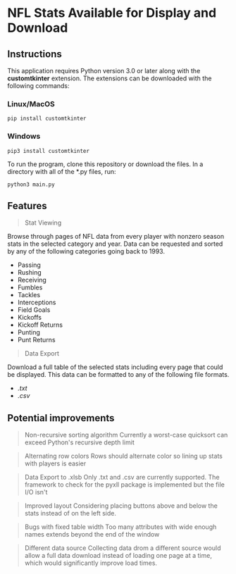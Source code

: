 # NFL Stats Available for Display and Download


## Instructions
This application requires Python version 3.0 or later along with the **customtkinter** extension. The extensions can be downloaded with the following commands:

### Linux/MacOS
```
pip install customtkinter
```

### Windows
```
pip3 install customtkinter
```

To run the program, clone this repository or download the files. In a directory with all of the *.py files, run:
```
python3 main.py
```

## Features

> Stat Viewing

Browse through pages of NFL data from every player with nonzero season stats in the selected category and year. Data can be requested and sorted by any of the following categories going back to 1993.
- Passing
- Rushing
- Receiving
- Fumbles
- Tackles
- Interceptions
- Field Goals
- Kickoffs
- Kickoff Returns
- Punting
- Punt Returns

> Data Export

Download a full table of the selected stats including every page that could be displayed. This data can be formatted to any of the following file formats.
- *.txt*
- *.csv*

## Potential improvements

> Non-recursive sorting algorithm
Currently a worst-case quicksort can exceed Python's recursive depth limit

> Alternating row colors
Rows should alternate color so lining up stats with players is easier

> Data Export to .xlsb
Only .txt and .csv are currently supported. The framework to check for the pyxll package is implemented but the file I/O isn't

> Improved layout
Considering placing buttons above and below the stats instead of on the left side.

> Bugs with fixed table width
Too many attributes with wide enough names extends beyond the end of the window

> Different data source
Collecting data drom a different source would allow a full data download instead of loading one page at a time, which would significantly improve load times.